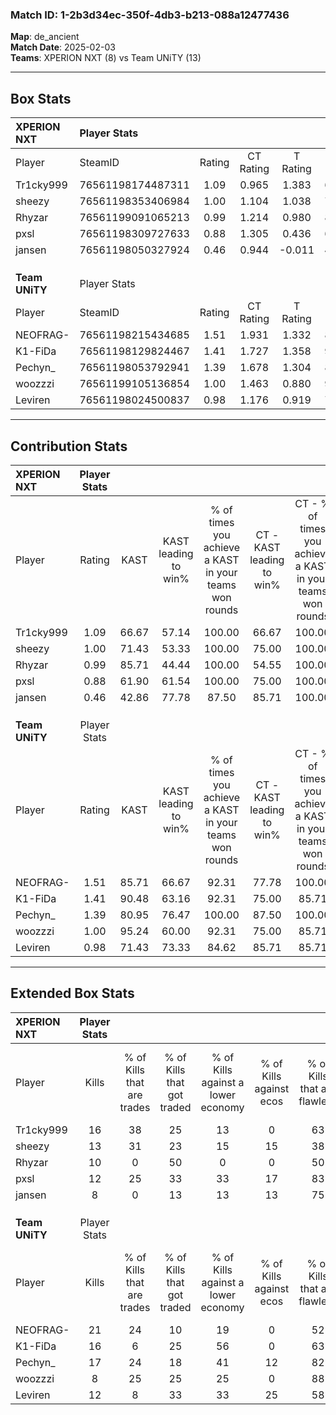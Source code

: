 ### Match ID: 1-2b3d34ec-350f-4db3-b213-088a12477436  
**Map**: de_ancient  
**Match Date**: 2025-02-03  
**Teams**: XPERION NXT (8) vs Team UNiTY (13)  

---  

## Box Stats  

| **XPERION NXT** | Player Stats      |        |           |          |       |      |       |         |        |      |     |
| :- | :- | :-: | :-: | :-: | :-: | :-: | :-: | :-: | :-: | :-: | :-: |
| Player          | SteamID           | Rating | CT Rating | T Rating | KAST  | ADR  | Kills | Assists | Deaths | K/D  | HS% |
| Tr1cky999       | 76561198174487311 |  1.09  |   0.965   |  1.383   | 66.67 | 84.6 |  16   |    4    |   16   | 1.00 | 56  |
| sheezy          | 76561198353406984 |  1.00  |   1.104   |  1.038   | 71.43 | 72.8 |  13   |    6    |   15   | 0.87 | 15  |
| Rhyzar          | 76561199091065213 |  0.99  |   1.214   |  0.980   | 85.71 | 68.2 |  10   |    5    |   14   | 0.71 | 60  |
| pxsl            | 76561198309727633 |  0.88  |   1.305   |  0.436   | 61.90 | 57.0 |  12   |    4    |   13   | 0.92 | 41  |
| jansen          | 76561198050327924 |  0.46  |   0.944   |  -0.011  | 42.86 | 44.1 |   8   |    4    |   16   | 0.50 | 75  |
|                 |                   |        |           |          |       |      |       |         |        |      |     |
|                 |                   |        |           |          |       |      |       |         |        |      |     |
|                 |                   |        |           |          |       |      |       |         |        |      |     |
| **Team UNiTY**  | Player Stats      |        |           |          |       |      |       |         |        |      |     |
| Player          | SteamID           | Rating | CT Rating | T Rating | KAST  | ADR  | Kills | Assists | Deaths | K/D  | HS% |
| NEOFRAG-        | 76561198215434685 |  1.51  |   1.931   |  1.332   | 85.71 | 85.2 |  21   |    3    |   13   | 1.62 | 42  |
| K1-FiDa         | 76561198129824467 |  1.41  |   1.727   |  1.358   | 90.48 | 96.5 |  16   |    6    |   12   | 1.33 | 25  |
| Pechyn_         | 76561198053792941 |  1.39  |   1.678   |  1.304   | 80.95 | 88.1 |  17   |    7    |   11   | 1.55 | 58  |
| woozzzi         | 76561199105136854 |  1.00  |   1.463   |  0.880   | 95.24 | 42.7 |   8   |    7    |   10   | 0.80 | 25  |
| Leviren         | 76561198024500837 |  0.98  |   1.176   |  0.919   | 71.43 | 66.4 |  12   |    4    |   13   | 0.92 | 75  |
---  

## Contribution Stats  

| **XPERION NXT** | Player Stats |       |                      |                                                        |                           |                                                             |                          |                                                            |
| :- | :-: | :-: | :-: | :-: | :-: | :-: | :-: | :-: |
| Player          |    Rating    | KAST  | KAST leading to win% | % of times you achieve a KAST in your teams won rounds | CT - KAST leading to win% | CT - % of times you achieve a KAST in your teams won rounds | T - KAST leading to win% | T - % of times you achieve a KAST in your teams won rounds |
| Tr1cky999       |     1.09     | 66.67 |        57.14         |                         100.00                         |           66.67           |                           100.00                            |          40.00           |                           100.00                           |
| sheezy          |     1.00     | 71.43 |        53.33         |                         100.00                         |           75.00           |                           100.00                            |          28.57           |                           100.00                           |
| Rhyzar          |     0.99     | 85.71 |        44.44         |                         100.00                         |           54.55           |                           100.00                            |          28.57           |                           100.00                           |
| pxsl            |     0.88     | 61.90 |        61.54         |                         100.00                         |           75.00           |                           100.00                            |          40.00           |                           100.00                           |
| jansen          |     0.46     | 42.86 |        77.78         |                         87.50                          |           85.71           |                           100.00                            |          50.00           |                           50.00                            |
|                 |              |       |                      |                                                        |                           |                                                             |                          |                                                            |
|                 |              |       |                      |                                                        |                           |                                                             |                          |                                                            |
|                 |              |       |                      |                                                        |                           |                                                             |                          |                                                            |
| **Team UNiTY**  | Player Stats |       |                      |                                                        |                           |                                                             |                          |                                                            |
| Player          |    Rating    | KAST  | KAST leading to win% | % of times you achieve a KAST in your teams won rounds | CT - KAST leading to win% | CT - % of times you achieve a KAST in your teams won rounds | T - KAST leading to win% | T - % of times you achieve a KAST in your teams won rounds |
| NEOFRAG-        |     1.51     | 85.71 |        66.67         |                         92.31                          |           77.78           |                           100.00                            |          55.56           |                           83.33                            |
| K1-FiDa         |     1.41     | 90.48 |        63.16         |                         92.31                          |           75.00           |                            85.71                            |          54.55           |                           100.00                           |
| Pechyn_         |     1.39     | 80.95 |        76.47         |                         100.00                         |           87.50           |                           100.00                            |          66.67           |                           100.00                           |
| woozzzi         |     1.00     | 95.24 |        60.00         |                         92.31                          |           75.00           |                            85.71                            |          50.00           |                           100.00                           |
| Leviren         |     0.98     | 71.43 |        73.33         |                         84.62                          |           85.71           |                            85.71                            |          62.50           |                           83.33                            |
---  

## Extended Box Stats  

| **XPERION NXT** | Player Stats |                            |                            |                                    |                         |                              |                                 |        |                             |                                     |                          |                               |                            |
| :- | :-: | :-: | :-: | :-: | :-: | :-: | :-: | :-: | :-: | :-: | :-: | :-: | :-: |
| Player          |    Kills     | % of Kills that are trades | % of Kills that got traded | % of Kills against a lower economy | % of Kills against ecos | % of Kills that are flawless | % of Kills that are close duels | Deaths | % of Deaths that get traded | % of Deaths against a lower economy | % of Deaths against ecos | % of Deaths that are flawless | % of Deaths that are close |
| Tr1cky999       |      16      |             38             |             25             |                 13                 |            0            |              63              |                0                |   16   |             13              |                  6                  |            0             |              63               |             6              |
| sheezy          |      13      |             31             |             23             |                 15                 |           15            |              38              |                0                |   15   |             20              |                  7                  |            0             |              80               |             0              |
| Rhyzar          |      10      |             0              |             50             |                 0                  |            0            |              50              |               10                |   14   |             36              |                  7                  |            0             |              64               |             14             |
| pxsl            |      12      |             25             |             33             |                 33                 |           17            |              83              |                8                |   13   |             15              |                 15                  |            8             |              54               |             0              |
| jansen          |      8       |             0              |             13             |                 13                 |           13            |              75              |                0                |   16   |             19              |                  6                  |            0             |              69               |             6              |
|                 |              |                            |                            |                                    |                         |                              |                                 |        |                             |                                     |                          |                               |                            |
|                 |              |                            |                            |                                    |                         |                              |                                 |        |                             |                                     |                          |                               |                            |
|                 |              |                            |                            |                                    |                         |                              |                                 |        |                             |                                     |                          |                               |                            |
| **Team UNiTY**  | Player Stats |                            |                            |                                    |                         |                              |                                 |        |                             |                                     |                          |                               |                            |
| Player          |    Kills     | % of Kills that are trades | % of Kills that got traded | % of Kills against a lower economy | % of Kills against ecos | % of Kills that are flawless | % of Kills that are close duels | Deaths | % of Deaths that get traded | % of Deaths against a lower economy | % of Deaths against ecos | % of Deaths that are flawless | % of Deaths that are close |
| NEOFRAG-        |      21      |             24             |             10             |                 19                 |            0            |              52              |                0                |   13   |             23              |                 23                  |            8             |              77               |             0              |
| K1-FiDa         |      16      |             6              |             25             |                 56                 |            0            |              63              |               25                |   12   |             33              |                 25                  |            0             |              25               |             17             |
| Pechyn_         |      17      |             24             |             18             |                 41                 |           12            |              82              |                0                |   11   |             27              |                 27                  |            0             |              55               |             0              |
| woozzzi         |      8       |             25             |             25             |                 25                 |            0            |              88              |                0                |   10   |             50              |                 30                  |            0             |              80               |             0              |
| Leviren         |      12      |             8              |             33             |                 33                 |           25            |              58              |                0                |   13   |             15              |                 23                  |            0             |              69               |             0              |
